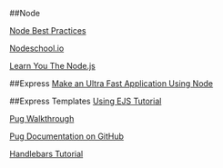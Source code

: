 ##Node

[Node Best Practices](https://www.codementor.io/mattgoldspink/nodejs-best-practices-du1086jja)

[Nodeschool.io](https://nodeschool.io/)

[Learn You The Node.js](https://github.com/workshopper/learnyounode)

##Express
[Make an Ultra Fast Application Using Node](https://openclassrooms.com/courses/ultra-fast-applications-using-node-js/practical-exercises-the-to-do-list)

##Express Templates
[Using EJS Tutorial](https://scotch.io/tutorials/use-ejs-to-template-your-node-application)

[Pug Walkthrough](https://codepen.io/mimoduo/post/learn-pug-js-with-pugs#lemme-write-some-markup-2)

[Pug Documentation on GitHub](https://github.com/pugjs/pug)

[Handlebars Tutorial](https://code.tutsplus.com/tutorials/an-introduction-to-handlebars--net-27761)

